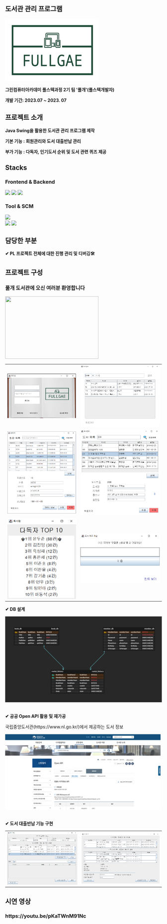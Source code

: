 ## 도서관 관리 프로그램
<div align="left">
    <img src="src\library\images\library_logo_transparent.png" width="300" height="200">
</div>
<div align="left">
  <b>
  <p>그린컴퓨터아카데미 풀스텍과정 2기 팀 '풀개'(풀스텍개발자)</p>
  <p>개발 기간: 2023.07 ~ 2023. 07</p>
  </b>
</div>

## 프로젝트 소개
<div align="left">
  <b>
  <p>Java Swing을 활용한 도서관 관리 프로그램 제작</p>
  <p>기본 기능 : 회원관리와 도서 대출반납 관리 </p>
  <p>부가 기능 : 다독자, 인기도서 순위 및 도서 관련 퀴즈 제공 </p>
  </b>
</div>

## Stacks
<div align="left">
  <h3>Frontend & Backend</h3>
  <!--자바 로고-->
      <img src="https://img.shields.io/badge/Java-007396?style=flat-square&logo=java&logoColor=white" height=20>
  <!--제이슨 로고-->
  <img src="https://img.shields.io/badge/json-000000?style=flat-square&logo=json&logoColor=white" height=20/>
  <!--마리아 DB 로고-->
  <img src="https://img.shields.io/badge/mariadb-003545?style=flat-square&logo=mariadb&logoColor=white" height=20/></br>
</div>
<div align="left">
  <h3>Tool & SCM</h3>
  <!--이클립스 로고-->
  <img src="https://img.shields.io/badge/eclipseide-2C2255?style=flat-square&logo=eclipseide&logoColor=white" height=20/></br>
  <!--Git 로고-->
  <img src="https://img.shields.io/badge/git-F05032?style=flat-square&logo=git&logoColor=white" height=20/>
  <!--GitHub 로고-->
  <img src="https://img.shields.io/badge/github-181717?style=flat-square&logo=github&logoColor=white" height=20/>
  </br>
</div>

## 담당한 부분
<div align="left">
  <b>
  <p>✔ PL 프로젝트 전체에 대한 진행 관리 및 디버깅🛠</p>

  ## 프로젝트 구성

<div align="left">
  <h3>풀개 도서관에 오신 여러분 환영합니다</h3>
  <img src="src\library\images\library_-_49375 (540p).gif" width=300 height=200>
  </br>
  <table>
    <tr>
      <td>
        <img src="src\library\captureImg\1_login.png">
      </td>
      <td>
        <img src="src\library\captureImg\8_bookSerching.png">
      </td>
    </tr>
    <tr>
      <td>
        <img src="src\library\captureImg\5_memberManaging.png">
      </td>
      <td>
        <img src="src\library\captureImg\4_bookManaging.png">
      </td>
    </tr>
    <tr>
      <td>
        <img src="src\library\captureImg\9_raking.png">
      </td>
      <td>
        <img src="src\library\captureImg\10_miniGame.png">
      </td>
    </tr>
  </table>
</div>

  <p>✔ DB 설계</p>
  <img src="src\library\captureImg\ERD.png">
  <!--ERD 이미지 넣을 것-->
</div>
  </br>
<div align="left">
  <p>✔ 공공 Open API 활용 및 재가공</p>
  </b>
  <p>국립중앙도서관(https://www.nl.go.kr/)에서 제공하는 도서 정보</p>
  <img src="src\library\captureImg\openAPI.png" width="500">
</div>
  </br>
<div align="left">
  <b>
  <p>✔ 도서 대출반납 기능 구현</p>
  </b>
  <table>
    <tr>
      <td>
        <img src="src\library\captureImg\6_bookInOut.png">
      </td>
      <td>
        <img src="src\library\captureImg\7_myPage.png">
      </td>
    </tr>
  </table>
</div>


## 시연 영상

<div align="left">
  <h3>
    https://youtu.be/pKaTWnM91Nc
  </h3>
</div>